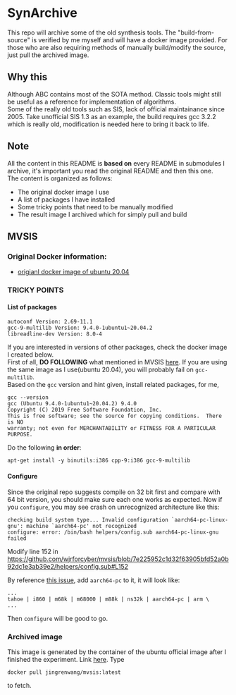 # SynArchive

This repo will archive some of the old synthesis tools.
The "build-from-source" is verified by me myself and will have a docker image provided. For those who are also requiring methods of manually build/modify the source, just pull the archived image.

## Why this
Although ABC contains most of the SOTA method. Classic tools might still be useful as a reference for implementation of algorithms.
<br>Some of the really old tools such as SIS, lack of official maintainance since 2005. Take unofficial SIS 1.3 as an example, the build requires gcc 3.2.2 which is really old, modification is needed here to bring it back to life.

## Note
All the content in this README is **based on** every README in submodules I archive, it's important you read the original README and then this one.
<br>The content is organized as follows:
- The original docker image I use
- A list of packages I have installed
- Some tricky points that need to be manually modified
- The result image I archived which for simply pull and build

## MVSIS

### Original Docker information:
- [origianl docker image of ubuntu 20.04](https://hub.docker.com/layers/library/ubuntu/20.04/images/sha256-e5a6aeef391a8a9bdaee3de6b28f393837c479d8217324a2340b64e45a81e0ef)

### TRICKY POINTS
#### List of packages
```
autoconf Version: 2.69-11.1
gcc-9-multilib Version: 9.4.0-1ubuntu1~20.04.2
libreadline-dev Version: 8.0-4
```
If you are interested in versions of other packages, check the docker image I created below.
<br>First of all, **DO FOLLOWING** what mentioned in MVSIS [here](https://github.com/wjrforcyber/mvsis). If you are using the same image as I use(ubuntu 20.04), you will probably fail on `gcc-multilib`.
<br> Based on the `gcc` version and hint given, install related packages, for me,
```
gcc --version
gcc (Ubuntu 9.4.0-1ubuntu1~20.04.2) 9.4.0
Copyright (C) 2019 Free Software Foundation, Inc.
This is free software; see the source for copying conditions.  There is NO
warranty; not even for MERCHANTABILITY or FITNESS FOR A PARTICULAR PURPOSE.
```
Do the following **in order**:
```
apt-get install -y binutils:i386 cpp-9:i386 gcc-9-multilib
```

#### Configure
Since the original repo suggests compile on 32 bit first and compare with 64 bit version, you should make sure each one works as expected.
Now if you `configure`, you may see crash on unrecognized architecture like this:
```
checking build system type... Invalid configuration `aarch64-pc-linux-gnu': machine `aarch64-pc' not recognized
configure: error: /bin/bash helpers/config.sub aarch64-pc-linux-gnu failed
```
Modify line 152 in https://github.com/wjrforcyber/mvsis/blob/7e225952c1d32f63905bfd52a0b92dc1e3ab39e2/helpers/config.sub#L152

By reference [this issue](https://github.com/li3tuo4/rc-fpga-zcu/issues/6), add `aarch64-pc` to it, it will look like:
```
...
tahoe | i860 | m68k | m68000 | m88k | ns32k | aarch64-pc | arm \
...
```
Then `configure` will be good to go.

### Archived image
This image is generated by the container of the ubuntu official image after I finished the experiment.
Link [here](https://hub.docker.com/r/jingrenwang/mvsis/tags). Type
```
docker pull jingrenwang/mvsis:latest
```
to fetch.







